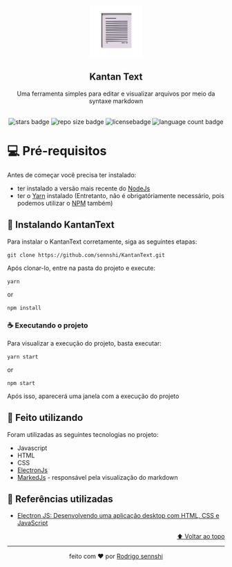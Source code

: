 <a name="readme-top"></a>

<div align="center">
  <a href="https://github.com/sennshi/KantanText">
    <img src="public/logo.png" alt="Logo" width="120" height="120">
  </a>
<h2 align="center">Kantan Text</h2>
  <p align="center">
    Uma ferramenta simples para editar e visualizar arquivos por meio da syntaxe markdown
    <br /><br />
    <div>
      <img src="https://img.shields.io/github/stars/sennshi/KantanText.svg?style=flat" alt="stars badge">
      <img src="https://img.shields.io/github/repo-size/sennshi/KantanText?style=flat" alt="repo size badge">
      <img src="https://img.shields.io/github/license/sennshi/KantanText.svg?style=flat" alt="licensebadge">
      <img src="https://img.shields.io/github/languages/count/sennshi/KantanText?style=flat" alt="language count badge">
    </div>
  </p>
</div>

# 💻 Pré-requisitos
Antes de começar você precisa ter instalado:
- ter instalado a versão mais recente do [NodeJs](https://nodejs.org/en/)
- ter o [Yarn](https://yarnpkg.com/) instalado (Entretanto, não é obrigatóriamente necessário, pois podemos utilizar o [NPM](https://www.npmjs.com/) também)

## 🚀 Instalando KantanText
Para instalar o KantanText corretamente, siga as seguintes etapas:
```
git clone https://github.com/sennshi/KantanText.git
```

Após clonar-lo, entre na pasta do projeto e execute:
```
yarn
```
or
```
npm install
```

### ☕ Executando o projeto
Para visualizar a execução do projeto, basta executar:

```
yarn start
```
or
```
npm start
```

Após isso, aparecerá uma janela com a execução do projeto

## 🔨 Feito utilizando
Foram utilizadas as seguintes tecnologias no projeto:
- Javascript
- HTML
- CSS
- [ElectronJs](https://www.electronjs.org/pt/)
- [MarkedJs](https://github.com/markedjs/marked) - responsável pela visualização do markdown

## 🌱 Referências utilizadas
- [Electron JS: Desenvolvendo uma aplicação desktop com HTML, CSS e JavaScript](https://www.youtube.com/watch?v=rBeEvzwI11c&t=3266s)

<div align="right">
  <a href="#readme-top">⬆ Voltar ao topo</a><br>
</div>

---

<div align="center">
  <p>feito com ❤️ por <a href="https://github.com/sennshi">Rodrigo sennshi</a></p>
</div>
